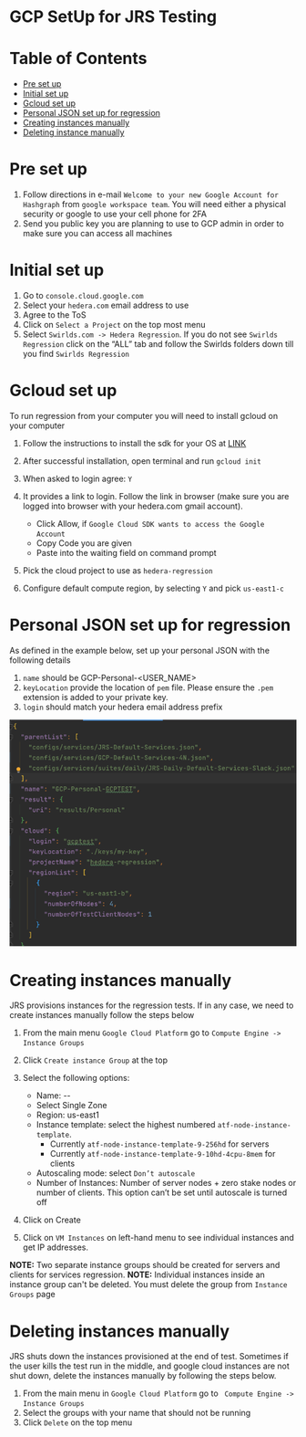 # GCP SetUp for JRS Testing
# **Table of Contents**

- [Pre set up](#pre-setup)
- [Initial set up](#initial-setup)
- [Gcloud set up](#gcloud-setup)
- [Personal JSON set up for regression](#json-setup)
- [Creating instances manually](#manual-creation)
- [Deleting instance manually](#delete-manually)

<a name="pre-setup"></a>

# **Pre set up**
1. Follow directions in e-mail `Welcome to your new Google Account for Hashgraph` from `google workspace team`. You will need either a physical security or google to use your cell phone for 2FA
2. Send you public key you are planning to use to GCP admin in order to make sure you can access all machines

<a name="initial-setup"></a>

# **Initial set up**
1. Go to `console.cloud.google.com`
2. Select your `hedera.com` email address to use
3. Agree to the ToS
4. Click on `Select a Project` on the top most menu
5. Select `Swirlds.com -> Hedera Regression`. If you do not see `Swirlds Regression` click on the “ALL” tab and follow the Swirlds folders down till you find `Swirlds Regression`

<a name="gcloud-setup"></a>

# **Gcloud set up**
To run regression from your computer you will need to install gcloud on your computer

1. Follow the instructions to install the sdk for your OS at [LINK](https://cloud.google.com/sdk/docs/install) 
2. After successful installation, open terminal and  run `gcloud init`
3. When asked to login agree: `Y` 
4. It provides a link to login. Follow the link in browser (make sure you are logged into browser with your hedera.com gmail account).
    - Click Allow, if `Google Cloud SDK wants to access the Google Account` 
    - Copy Code you are given
    - Paste into the waiting field on command prompt
    
5. Pick the cloud project to use as `hedera-regression`
6. Configure default compute region, by selecting `Y` and pick `us-east1-c`


<a name="json-setup"></a>

# **Personal JSON set up for regression**
As defined in the example below, set up your personal JSON with the following details
1. `name` should be GCP-Personal-<USER_NAME>
2. `keyLocation` provide the location of `pem` file. Please ensure the `.pem` extension is added to your private key.
3. `login` should match your hedera email address prefix

![cloud-config](../assets/cloud-config.png)

<a name="manual-creation"></a>

# **Creating instances manually**

JRS provisions instances for the regression tests. If in any case, we need to create instances manually follow the steps below
1. From the main menu `Google Cloud Platform` go to `Compute Engine -> Instance Groups`
2. Click `Create instance Group` at the top
3. Select the following options:
    - Name: <username>-<branchname>-<year><month><day><militarytime>
    - Select Single Zone   
    - Region: us-east1
    - Instance template:  select the highest numbered `atf-node-instance-template`. 
        - Currently `atf-node-instance-template-9-256hd` for servers
        - Currently `atf-node-instance-template-9-10hd-4cpu-8mem` for clients
    - Autoscaling mode: select `Don’t autoscale`
    - Number of Instances: Number of server nodes + zero stake nodes or number of clients. This option can’t be set until autoscale is turned off
    
4. Click on Create
5. Click on `VM Instances` on left-hand menu to see individual instances and get IP addresses.
   
**NOTE:** Two separate instance groups should be created for servers and clients for services regression.
**NOTE:** Individual instances inside an instance group can't be deleted. You must delete the group from `Instance Groups` page

<a name="delete-manually"></a>

# **Deleting instances manually**

JRS shuts down the instances provisioned at the end of test. Sometimes if the user kills the test run in the middle, and google cloud instances are not shut down, delete the instances manually by following the steps below.

1. From the main menu in `Google Cloud Platform` go to ` Compute Engine -> Instance Groups` 
2. Select the groups with your name that should not be running
3. Click `Delete` on the top menu